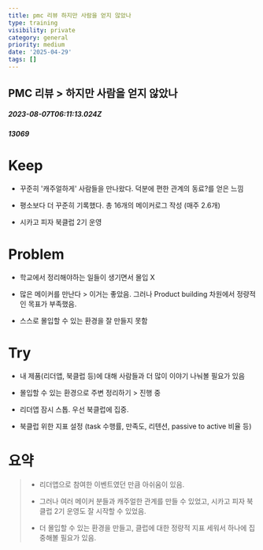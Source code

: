 ```yaml
---
title: pmc 리뷰 하지만 사람을 얻지 않았나
type: training
visibility: private
category: general
priority: medium
date: '2025-04-29'
tags: []
---
```

## PMC 리뷰 > 하지만 사람을 얻지 않았나
##### 2023-08-07T06:11:13.024Z
##### 13069

<h1 class="font-medium leading-8 my-4 dark:text-white dark:text-[#eaeaec]">Keep</h1><ul class="list-disc list-outside leading-loose my-3 pl-5 dark:text-[#eaeaec] tight" data-tight="true"><li class="leading-normal m-0 p-0 dark:text-[#eaeaec]"><p class="leading-6 my-2 dark:text-[#eaeaec]">꾸준히 '캐주얼하게' 사람들을 만나왔다. 덕분에 편한 관계의 동료?를 얻은 느낌</p></li><li class="leading-normal m-0 p-0 dark:text-[#eaeaec]"><p class="leading-6 my-2 dark:text-[#eaeaec]">평소보다 더 꾸준히 기록했다. 총 16개의 메이커로그 작성 (매주 2.6개)</p></li><li class="leading-normal m-0 p-0 dark:text-[#eaeaec]"><p class="leading-6 my-2 dark:text-[#eaeaec]">시카고 피자 북클럽 2기 운영</p></li></ul><p class="leading-6 my-2 dark:text-[#eaeaec]"></p><h1 class="font-medium leading-8 my-4 dark:text-white dark:text-[#eaeaec]">Problem</h1><ul class="list-disc list-outside leading-loose my-3 pl-5 dark:text-[#eaeaec] tight" data-tight="true"><li class="leading-normal m-0 p-0 dark:text-[#eaeaec]"><p class="leading-6 my-2 dark:text-[#eaeaec]">학교에서 정리해야하는 일들이 생기면서 몰입 X</p></li><li class="leading-normal m-0 p-0 dark:text-[#eaeaec]"><p class="leading-6 my-2 dark:text-[#eaeaec]">많은 메이커를 만난다 &gt; 이거는 좋았음. 그러나 Product building 차원에서 정량적인 목표가 부족했음.</p></li><li class="leading-normal m-0 p-0 dark:text-[#eaeaec]"><p class="leading-6 my-2 dark:text-[#eaeaec]">스스로 몰입할 수 있는 환경을 잘 만들지 못함</p></li></ul><p class="leading-6 my-2 dark:text-[#eaeaec]"></p><h1 class="font-medium leading-8 my-4 dark:text-white dark:text-[#eaeaec]">Try</h1><ul class="list-disc list-outside leading-loose my-3 pl-5 dark:text-[#eaeaec] tight" data-tight="true"><li class="leading-normal m-0 p-0 dark:text-[#eaeaec]"><p class="leading-6 my-2 dark:text-[#eaeaec]">내 제품(리더앱, 북클럽 등)에 대해 사람들과 더 많이 이야기 나눠볼 필요가 있음</p></li><li class="leading-normal m-0 p-0 dark:text-[#eaeaec]"><p class="leading-6 my-2 dark:text-[#eaeaec]">몰입할 수 있는 환경으로 주변 정리하기 &gt; 진행 중</p></li><li class="leading-normal m-0 p-0 dark:text-[#eaeaec]"><p class="leading-6 my-2 dark:text-[#eaeaec]">리더앱 잠시 스톱. 우선 북클럽에 집중.</p></li><li class="leading-normal m-0 p-0 dark:text-[#eaeaec]"><p class="leading-6 my-2 dark:text-[#eaeaec]">북클럽 위한 지표 설정 (task 수행률, 만족도, 리텐션, passive to active 비율 등)</p></li></ul><p class="leading-6 my-2 dark:text-[#eaeaec]"></p><h1 class="font-medium leading-8 my-4 dark:text-white dark:text-[#eaeaec]">요약</h1><blockquote class="block px-4 p-1 my-2 m-0 border-l-2 bg-stone-100 border-stone-300 leading-5 rounded-r-md dark:bg-stone-700" spellcheck="false"><ul class="list-disc list-outside leading-loose my-3 pl-5 dark:text-[#eaeaec] tight" data-tight="true"><li class="leading-normal m-0 p-0 dark:text-[#eaeaec]"><p class="leading-6 my-2 dark:text-[#eaeaec]">리더앱으로 참여한 이벤트였던 만큼 아쉬움이 있음.</p></li><li class="leading-normal m-0 p-0 dark:text-[#eaeaec]"><p class="leading-6 my-2 dark:text-[#eaeaec]">그러나 여러 메이커 분들과 캐주얼한 관계를 만들 수 있었고, 시카고 피자 북클럽 2기 운영도 잘 시작할 수 있었음.</p></li><li class="leading-normal m-0 p-0 dark:text-[#eaeaec]"><p class="leading-6 my-2 dark:text-[#eaeaec]">더 몰입할 수 있는 환경을 만들고, 클럽에 대한 정량적 지표 세워서 하나에 집중해볼 필요가 있음.</p></li></ul></blockquote>
